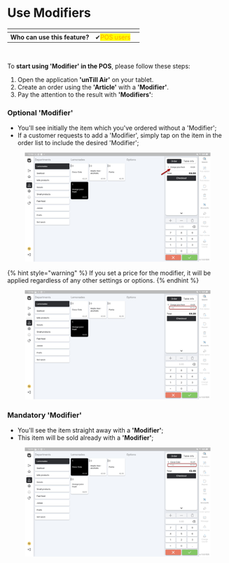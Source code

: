 # Use Modifiers

<table data-card-size="large" data-view="cards"><thead><tr><th></th><th></th><th></th></tr></thead><tbody><tr><td><strong>Who can use this feature?</strong></td><td><span data-gb-custom-inline data-tag="emoji" data-code="2714">✔</span><mark style="color:orange;">POS users</mark></td><td></td></tr></tbody></table>

<figure><img src="https://github.com/nkorsakov-tw/core/assets/131404017/9a8e0898-5b73-4bd7-9913-f41740b289c0" alt=""><figcaption></figcaption></figure>

To **start using 'Modifier' in the POS**, please follow these steps:

1. Open the application **'unTill Air'** on your tablet.
2. Create an order using the **'Article'** with a **'Modifier'**.
3. Pay the attention to the result with **'Modifiers'**:

### Optional 'Modifier'

* You'll see initially the item which you've ordered without a 'Modifier';
* If a customer requests to add a 'Modifier', simply tap on the item in the order list to include the desired 'Modifier';

<figure><img src="../../.gitbook/assets/modifier (2).jpg" alt=""><figcaption></figcaption></figure>

{% hint style="warning" %}
If you set a price for the modifier, it will be applied regardless of any other settings or options.
{% endhint %}

<figure><img src="../../.gitbook/assets/modifier2.jpg" alt=""><figcaption></figcaption></figure>

### Mandatory 'Modifier'

* You'll see the item straight away with a **'Modifier'**;
* This item will be sold already with a **'Modifier'**;

<figure><img src="../../.gitbook/assets/modifier3.jpg" alt=""><figcaption></figcaption></figure>
